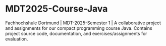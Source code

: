# MDT2025-Course-Java
Fachhochshule Dortmund | MDT-2025-Semester 1 | A collaborative project and assignments for our compact programming course Java. Contains project source code, documentation, and exercises/assignments for evaluation.
